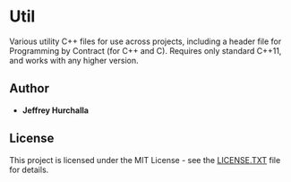 # Util
Various utility C++ files for use across projects,
including a header file for Programming by Contract (for C++ and C).
Requires only standard C++11, and works with any higher version.

## Author

* **Jeffrey Hurchalla**

## License

This project is licensed under the MIT License - see the
[LICENSE.TXT](LICENSE.TXT) file for details.
